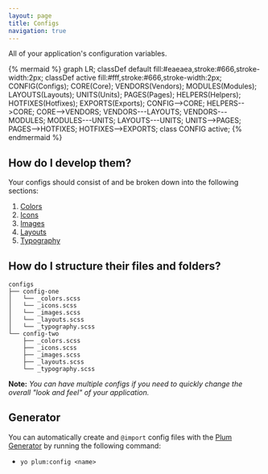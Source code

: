 ```yaml
---
layout: page
title: Configs
navigation: true
---
```


All of your application's configuration variables.

{% mermaid %}
graph LR;
    classDef default fill:#eaeaea,stroke:#666,stroke-width:2px;
    classDef active fill:#fff,stroke:#666,stroke-width:2px;
    CONFIG(Configs);
    CORE(Core);
    VENDORS(Vendors);
    MODULES(Modules);
    LAYOUTS(Layouts);
    UNITS(Units);
    PAGES(Pages);
    HELPERS(Helpers);
    HOTFIXES(Hotfixes);
    EXPORTS(Exports);
    CONFIG-->CORE;
    HELPERS-->CORE;
    CORE-->VENDORS;
    VENDORS---LAYOUTS;
    VENDORS---MODULES;
    MODULES---UNITS;
    LAYOUTS---UNITS;
    UNITS-->PAGES;
    PAGES-->HOTFIXES;
    HOTFIXES-->EXPORTS;
    class CONFIG active;
{% endmermaid %}

## How do I develop them?

Your configs should consist of and be broken down into the following sections:

1. [Colors](config-colors.html)
2. [Icons](config-icons.html)
3. [Images](config-images.html)
4. [Layouts](config-layouts.html)
5. [Typography](config-typography.html)

## How do I structure their files and folders?

```text
configs
├── config-one
│   └── _colors.scss
│   └── _icons.scss
│   └── _images.scss
│   └── _layouts.scss
│   └── _typography.scss
└── config-two
    ├── _colors.scss
    ├── _icons.scss
    ├── _images.scss
    ├── _layouts.scss
    └── _typography.scss
```

**Note:** *You can have multiple configs if you need to quickly change the overall "look and feel" of your application.*

## Generator

You can automatically create and `@import` config files with the [Plum Generator](https://github.com/plum-css/generator-plum) by running the following command:

- `yo plum:config <name>`
